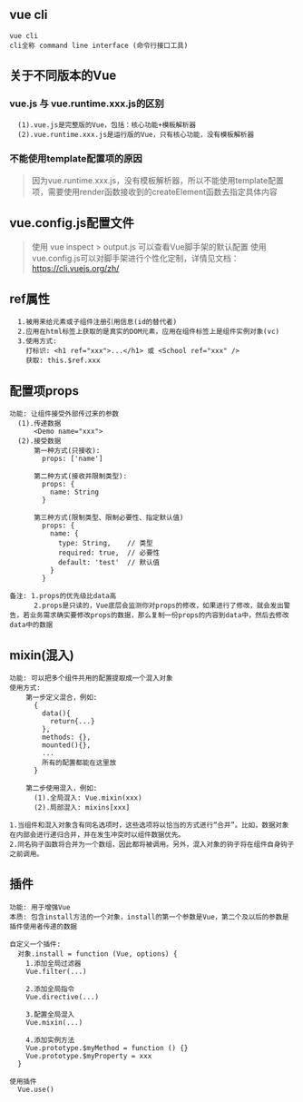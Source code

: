 ## vue cli
```
vue cli
cli全称 command line interface (命令行接口工具)
```

## 关于不同版本的Vue
### vue.js 与 vue.runtime.xxx.js的区别
```
  (1).vue.js是完整版的Vue，包括：核心功能+模板解析器
  (2).vue.runtime.xxx.js是运行版的Vue，只有核心功能，没有模板解析器
```

### 不能使用template配置项的原因
> 因为vue.runtime.xxx.js，没有模板解析器，所以不能使用template配置项，需要使用render函数接收到的createElement函数去指定具体内容


## vue.config.js配置文件
> 使用 vue inspect > output.js 可以查看Vue脚手架的默认配置
> 使用vue.config.js可以对脚手架进行个性化定制，详情见文档：https://cli.vuejs.org/zh/


## ref属性
```
  1.被用来给元素或子组件注册引用信息(id的替代者)
  2.应用在html标签上获取的是真实的DOM元素，应用在组件标签上是组件实例对象(vc)
  3.使用方式:
    打标识: <h1 ref="xxx">...</h1> 或 <School ref="xxx" />
    获取: this.$ref.xxx
```

## 配置项props
```
功能: 让组件接受外部传过来的参数
  (1).传递数据
      <Demo name="xxx">
  (2).接受数据
      第一种方式(只接收):
        props: ['name']

      第二种方式(接收并限制类型):
        props: {
          name: String
        }

      第三种方式(限制类型、限制必要性、指定默认值)
        props: {
          name: {
            type: String,    // 类型
            required: true,  // 必要性
            default: 'test'  // 默认值
          }
        }

备注: 1.props的优先级比data高
      2.props是只读的，Vue底层会监测你对props的修改，如果进行了修改，就会发出警告，若业务需求确实要修改props的数据，那么复制一份props的内容到data中，然后去修改data中的数据
```

## mixin(混入)
```
功能: 可以把多个组件共用的配置提取成一个混入对象
使用方式:
    第一步定义混合，例如:
      {
        data(){
          return{...}
        },
        methods: {},
        mounted(){},
        ...
        所有的配置都能在这里放
      }

    第二步使用混入，例如:
      (1).全局混入: Vue.mixin(xxx)
      (2).局部混入: mixins[xxx]

1.当组件和混入对象含有同名选项时，这些选项将以恰当的方式进行“合并”。比如，数据对象在内部会进行递归合并，并在发生冲突时以组件数据优先。
2.同名钩子函数将合并为一个数组，因此都将被调用。另外，混入对象的钩子将在组件自身钩子之前调用。
```

## 插件
```
功能: 用于增强Vue
本质: 包含install方法的一个对象，install的第一个参数是Vue，第二个及以后的参数是插件使用者传递的数据

自定义一个插件:
  对象.install = function (Vue, options) {
    1.添加全局过滤器
    Vue.filter(...)

    2.添加全局指令
    Vue.directive(...)

    3.配置全局混入
    Vue.mixin(...)

    4.添加实例方法
    Vue.prototype.$myMethod = function () {}
    Vue.prototype.$myProperty = xxx
  }

使用插件
  Vue.use()
```